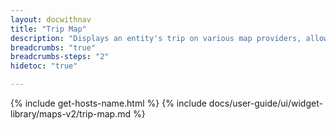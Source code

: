 ```yaml
---
layout: docwithnav
title: "Trip Map"
description: "Displays an entity's trip on various map providers, allowing scrolling and animated movement. Supports custom markers, marker tooltips, widget actions, polygons, and circles for enhanced spatial representation."
breadcrumbs: "true"
breadcrumbs-steps: "2"
hidetoc: "true"

---
```

{% include get-hosts-name.html %}
{% include docs/user-guide/ui/widget-library/maps-v2/trip-map.md %}
